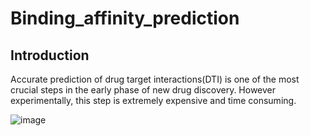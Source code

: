 # Binding_affinity_prediction

## Introduction 

 Accurate prediction of drug target interactions(DTI) is one of the most crucial steps in the early phase of new drug discovery. However experimentally, this step is extremely expensive and time consuming.



 ![image](https://github.com/Gilgamesh60/Binding_affinity_predictor/assets/104096164/2af77296-32a4-4056-9409-0e17a3916139)
